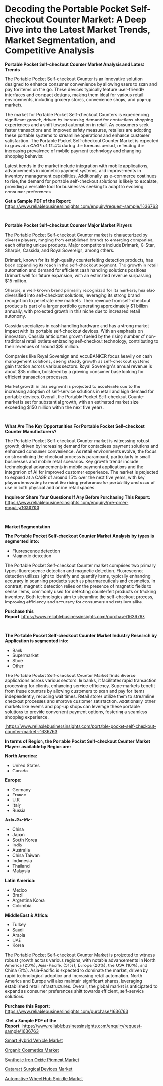 <p><h1>Decoding the Portable Pocket Self-checkout Counter Market: A Deep Dive into the Latest Market Trends, Market Segmentation, and Competitive Analysis</h1></p><p><strong>Portable Pocket Self-checkout Counter Market Analysis and Latest Trends</strong></p>
<p><p>The Portable Pocket Self-checkout Counter is an innovative solution designed to enhance consumer convenience by allowing users to scan and pay for items on the go. These devices typically feature user-friendly interfaces and compact designs, making them ideal for various retail environments, including grocery stores, convenience shops, and pop-up markets. </p><p>The market for Portable Pocket Self-checkout Counters is experiencing significant growth, driven by increasing demand for contactless shopping experiences and a shift toward automation in retail. As consumers seek faster transactions and improved safety measures, retailers are adopting these portable systems to streamline operations and enhance customer satisfaction. The Portable Pocket Self-checkout Counter Market is expected to grow at a CAGR of 12.4% during the forecast period, reflecting the increasing prevalence of mobile payment technology and changing shopping behavior.</p><p>Latest trends in the market include integration with mobile applications, advancements in biometric payment systems, and improvements in inventory management capabilities. Additionally, as e-commerce continues to rise, the demand for portable self-checkout solutions is likely to escalate, providing a versatile tool for businesses seeking to adapt to evolving consumer preferences.</p></p>
<p><strong>Get a Sample PDF of the Report:&nbsp;</strong> <a href="https://www.reliablebusinessinsights.com/enquiry/request-sample/1636763">https://www.reliablebusinessinsights.com/enquiry/request-sample/1636763</a></p>
<p>&nbsp;</p>
<p><strong>Portable Pocket Self-checkout Counter Major Market Players</strong></p>
<p><p>The Portable Pocket Self-checkout Counter market is characterized by diverse players, ranging from established brands to emerging companies, each offering unique products. Major competitors include Drimark, G-Star, Sharpie, Cassida, and Royal Sovereign, among others. </p><p>Drimark, known for its high-quality counterfeiting detection products, has been expanding its reach in the self-checkout segment. The growth in retail automation and demand for efficient cash handling solutions positions Drimark well for future expansion, with an estimated revenue surpassing $15 million.</p><p>Sharpie, a well-known brand primarily recognized for its markers, has also diversified into self-checkout solutions, leveraging its strong brand recognition to penetrate new markets. Their revenue from self-checkout products is part of a larger portfolio generating approximately $1 billion annually, with projected growth in this niche due to increased retail autonomy.</p><p>Cassida specializes in cash handling hardware and has a strong market impact with its portable self-checkout devices. With an emphasis on innovation, Cassida anticipates growth fueled by the rising number of non-traditional retail outlets embracing self-checkout technology, contributing to their revenues of around $25 million.</p><p>Companies like Royal Sovereign and AccuBANKER focus heavily on cash management solutions, seeing steady growth as self-checkout systems gain traction across various sectors. Royal Sovereign's annual revenue is about $35 million, bolstered by a growing consumer base looking for efficient transaction processes.</p><p>Market growth in this segment is projected to accelerate due to the increasing adoption of self-service solutions in retail and high demand for portable devices. Overall, the Portable Pocket Self-checkout Counter market is set for substantial growth, with an estimated market size exceeding $150 million within the next five years.</p></p>
<p>&nbsp;</p>
<p><strong>What Are The Key Opportunities For Portable Pocket Self-checkout Counter Manufacturers?</strong></p>
<p><p>The Portable Pocket Self-checkout Counter market is witnessing robust growth, driven by increasing demand for contactless payment solutions and enhanced consumer convenience. As retail environments evolve, the focus on streamlining the checkout process is paramount, particularly in small businesses and mobile retail scenarios. Key growth trends include technological advancements in mobile payment applications and the integration of AI for improved customer experience. The market is projected to expand at a CAGR of around 15% over the next five years, with key players innovating to meet the rising preference for portability and ease of use in both physical and online retail spaces.</p></p>
<p><strong>Inquire or Share Your Questions If Any Before Purchasing This Report:</strong> <a href="https://www.reliablebusinessinsights.com/enquiry/pre-order-enquiry/1636763">https://www.reliablebusinessinsights.com/enquiry/pre-order-enquiry/1636763</a></p>
<p>&nbsp;</p>
<p><strong>Market Segmentation</strong></p>
<p><strong>The Portable Pocket Self-checkout Counter Market Analysis by types is segmented into:</strong></p>
<p><ul><li>Fluorescence detection</li><li>Magnetic detection</li></ul></p>
<p><p>The Portable Pocket Self-checkout Counter market comprises two primary types: fluorescence detection and magnetic detection. Fluorescence detection utilizes light to identify and quantify items, typically enhancing accuracy in scanning products such as pharmaceuticals and cosmetics. In contrast, magnetic detection relies on the presence of magnetic fields to sense items, commonly used for detecting counterfeit products or tracking inventory. Both technologies aim to streamline the self-checkout process, improving efficiency and accuracy for consumers and retailers alike.</p></p>
<p><strong>Purchase this Report:&nbsp;</strong><a href="https://www.reliablebusinessinsights.com/purchase/1636763">https://www.reliablebusinessinsights.com/purchase/1636763</a></p>
<p>&nbsp;</p>
<p><strong>The Portable Pocket Self-checkout Counter Market Industry Research by Application is segmented into:</strong></p>
<p><ul><li>Bank</li><li>Supermarket</li><li>Store</li><li>Other</li></ul></p>
<p><p>The Portable Pocket Self-checkout Counter Market finds diverse applications across various sectors. In banks, it facilitates rapid transaction processing for clients, enhancing service efficiency. Supermarkets benefit from these counters by allowing customers to scan and pay for items independently, reducing wait times. Retail stores utilize them to streamline checkout processes and improve customer satisfaction. Additionally, other markets like events and pop-up shops can leverage these portable solutions to provide convenient payment options, fostering a seamless shopping experience.</p></p>
<p><a href="https://www.reliablebusinessinsights.com/portable-pocket-self-checkout-counter-market-r1636763">&nbsp;https://www.reliablebusinessinsights.com/portable-pocket-self-checkout-counter-market-r1636763</a></p>
<p><strong>In terms of Region, the Portable Pocket Self-checkout Counter Market Players available by Region are:</strong></p>
<p>
    <p> <strong> North America: </strong>
        <ul>
            <li>United States</li>
            <li>Canada</li>
        </ul>
        </p> 
    <p> <strong> Europe: </strong>
        <ul>
            <li>Germany</li>
            <li>France</li>
            <li>U.K.</li>
            <li>Italy</li>
            <li>Russia</li>
        </ul>
        </p> 
    <p> <strong> Asia-Pacific: </strong>
        <ul>
            <li>China</li>
            <li>Japan</li>
            <li>South Korea</li>
            <li>India</li>
            <li>Australia</li>
            <li>China Taiwan</li>
            <li>Indonesia</li>
            <li>Thailand</li>
            <li>Malaysia</li>
        </ul>
        </p> 
    <p> <strong> Latin America: </strong>
        <ul>
            <li>Mexico</li>
            <li>Brazil</li>
            <li>Argentina Korea</li>
            <li>Colombia</li>
        </ul>
        </p> 
    <p> <strong> Middle East & Africa: </strong>
        <ul>
            <li>Turkey</li>
            <li>Saudi</li>
            <li>Arabia</li>
            <li>UAE</li>
            <li>Korea</li>
        </ul>
    </p>
    </p>
<p><p>The Portable Pocket Self-checkout Counter Market is projected to witness robust growth across various regions, with notable advancements in North America (23%), Asia-Pacific (31%), Europe (20%), the USA (18%), and China (8%). Asia-Pacific is expected to dominate the market, driven by rapid technological adoption and increasing retail automation. North America and Europe will also maintain significant shares, leveraging established retail infrastructures. Overall, the global market is anticipated to expand as consumer preferences shift towards efficient, self-service solutions.</p></p>
<p><strong>Purchase this Report: </strong><a href="https://www.reliablebusinessinsights.com/purchase/1636763">https://www.reliablebusinessinsights.com/purchase/1636763</a></p>
<p>&nbsp;<strong>Get a Sample PDF of the Report:&nbsp;&nbsp;</strong><a href="https://www.reliablebusinessinsights.com/enquiry/request-sample/1636763">https://www.reliablebusinessinsights.com/enquiry/request-sample/1636763</a></p>
<p><strong></strong></p>
<p><p><a href="https://medium.com/@gabrielblanda5656/smart-hybrid-vehicle-market-share-size-trends-industry-analysis-report-by-type-by-end-use-fcb1498e26c5?postPublishedType=repub">Smart Hybrid Vehicle Market</a></p><p><a href="https://issuu.com/reportprime-2/docs/organic-cosmetics-market-size-2030._eaed963ee4b40c">Organic Cosmetics Market</a></p><p><a href="https://www.linkedin.com/pulse/synthetic-iron-oxide-pigment-market-strategic-insights-product-bmjxf?trackingId=uLb3GMLHSxOgglsezAO7vg%3D%3D">Synthetic Iron Oxide Pigment Market</a></p><p><a href="https://www.linkedin.com/pulse/market-forecast-global-cataract-surgical-devices-trends-impact-buzqc?trackingId=ewT5xGHLTEGy9JdH6jkxYg%3D%3D">Cataract Surgical Devices Market</a></p><p><a href="https://medium.com/@gabrielblanda5656/automotive-wheel-hub-spindle-market-trends-and-market-growth-outlook-2024-2031-f4ef23926a92?postPublishedType=repub">Automotive Wheel Hub Spindle Market</a></p></p>